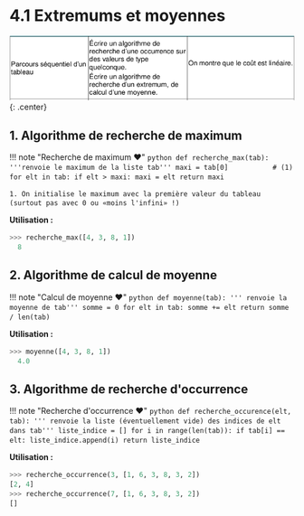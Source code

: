 # 4.1 Extremums et moyennes

![image](data/BO.png){: .center}

## 1. Algorithme de recherche de maximum

!!! note "Recherche de maximum :heart:"
    ```python
    def recherche_max(tab):
        '''renvoie le maximum de la liste tab'''
        maxi = tab[0]           # (1)
        for elt in tab:
            if elt > maxi:
                maxi = elt
        return maxi
    ```

    1. On initialise le maximum avec la première valeur du tableau (surtout pas avec 0 ou «moins l'infini» !)

**Utilisation :**
```python
>>> recherche_max([4, 3, 8, 1])
  8
```



## 2. Algorithme de calcul de moyenne

!!! note "Calcul de moyenne :heart:"
    ```python
    def moyenne(tab):
        ''' renvoie la moyenne de tab'''
        somme = 0
        for elt in tab:
            somme += elt
        return somme / len(tab)
    ```

   
**Utilisation :**
```python
>>> moyenne([4, 3, 8, 1])
  4.0
```


## 3. Algorithme de recherche d'occurrence

!!! note "Recherche d'occurrence :heart:"
    ```python
    def recherche_occurence(elt, tab):
        ''' renvoie la liste (éventuellement vide)
        des indices de elt dans tab'''
        liste_indice = []
        for i in range(len(tab)):
            if tab[i] == elt:
                liste_indice.append(i)
        return liste_indice
    ```

   
**Utilisation :**
```python
>>> recherche_occurrence(3, [1, 6, 3, 8, 3, 2])
[2, 4]
>>> recherche_occurrence(7, [1, 6, 3, 8, 3, 2])
[]
```